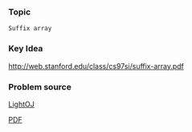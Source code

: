 
### Topic

    Suffix array


### Key Idea

http://web.stanford.edu/class/cs97si/suffix-array.pdf

### Problem source

[LightOJ](http://lightoj.com/volume_showproblem.php?problem=1347)

[PDF](http://lightoj.com/volume_showproblem.php?problem=1347&language=english&type=pdf)


